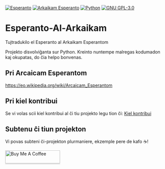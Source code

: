 ﻿[![Esperanto](https://img.shields.io/badge/Esperanto-jes-green.svg)](https://eo.wikipedia.org/wiki/Esperanto)
[![Arkaikam Esperanto](https://img.shields.io/badge/Arcaicam%20Esperantom-jes-green.svg)](https://eo.wikipedia.org/wiki/Arcaicam_Esperantom) [![Python](https://img.shields.io/github/languages/top/Remusqs1/Esperanto-Al-Arkaikam.svg?colorB=blue)](https://docs.python.org/)
[![GNU GPL-3.0](https://img.shields.io/badge/permesilo-GPL--3.0-red.svg)](https://www.gnu.org/licenses/gpl-3.0.html)


# Esperanto-Al-Arkaikam
Tujtradukilo el Esperanto al Arkaikam Esperantom

Projekto disvolviĝanta sur Python. Kreinto nuntempe malregas kodumadon kaj okupatas, do ĉia helpo bonvenas.

## Pri Arcaicam Esperantom

https://eo.wikipedia.org/wiki/Arcaicam_Esperantom

## Pri kiel kontribui

Se vi volas scii kiel kontribui al ĉi tiu projekto legu tion ĉi: [Kiel kontribui](https://github.com/Remusqs1/Esperanto-Al-Arkaikam/blob/master/CONTRIBUTING.md)

## Subtenu ĉi tiun projekton
Vi povas subteni ĉi-projekton plurmaniere, ekzemple pere de kafo :coffee:!

<a href="https://www.buymeacoffee.com/DLx2" target="_blank"><img src="https://www.buymeacoffee.com/assets/img/custom_images/orange_img.png" alt="Buy Me A Coffee" style="height: 41px !important;width: 174px !important;box-shadow: 0px 3px 2px 0px rgba(190, 190, 190, 0.5) !important;-webkit-box-shadow: 0px 3px 2px 0px rgba(190, 190, 190, 0.5) !important;" ></a> 
